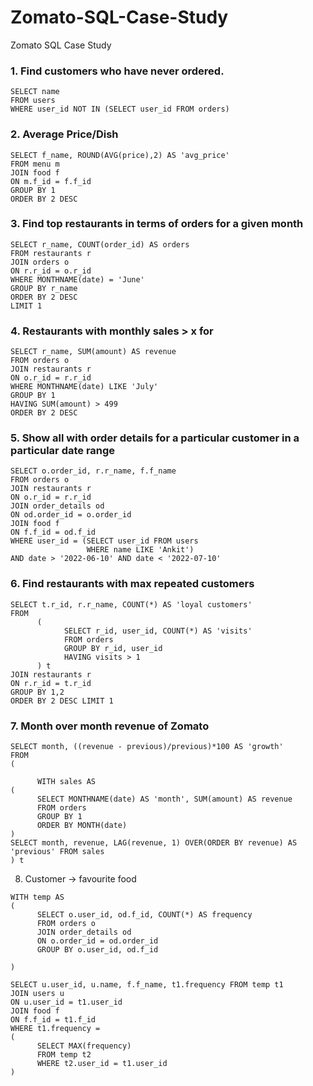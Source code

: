 # Zomato-SQL-Case-Study
Zomato SQL Case Study

### 1. Find customers who have never ordered. 
```
SELECT name 
FROM users
WHERE user_id NOT IN (SELECT user_id FROM orders)
```

### 2. Average Price/Dish
```
SELECT f_name, ROUND(AVG(price),2) AS 'avg_price'
FROM menu m
JOIN food f
ON m.f_id = f.f_id
GROUP BY 1
ORDER BY 2 DESC
```
### 3. Find top restaurants in terms of orders for a given month
```
SELECT r_name, COUNT(order_id) AS orders
FROM restaurants r
JOIN orders o 
ON r.r_id = o.r_id
WHERE MONTHNAME(date) = 'June'
GROUP BY r_name
ORDER BY 2 DESC
LIMIT 1
```
### 4. Restaurants with monthly sales > x for
```
SELECT r_name, SUM(amount) AS revenue
FROM orders o
JOIN restaurants r
ON o.r_id = r.r_id
WHERE MONTHNAME(date) LIKE 'July' 
GROUP BY 1
HAVING SUM(amount) > 499
ORDER BY 2 DESC
```
### 5. Show all with order details for a particular customer in a particular date range
```
SELECT o.order_id, r.r_name, f.f_name
FROM orders o
JOIN restaurants r
ON o.r_id = r.r_id
JOIN order_details od
ON od.order_id = o.order_id
JOIN food f
ON f.f_id = od.f_id
WHERE user_id = (SELECT user_id FROM users
                 WHERE name LIKE 'Ankit')
AND date > '2022-06-10' AND date < '2022-07-10'
```

### 6. Find restaurants with max repeated customers

```
SELECT t.r_id, r.r_name, COUNT(*) AS 'loyal customers'
FROM 
      (
            SELECT r_id, user_id, COUNT(*) AS 'visits'
            FROM orders
            GROUP BY r_id, user_id
            HAVING visits > 1
      ) t
JOIN restaurants r 
ON r.r_id = t.r_id
GROUP BY 1,2
ORDER BY 2 DESC LIMIT 1
```
### 7. Month over month revenue of Zomato
```
SELECT month, ((revenue - previous)/previous)*100 AS 'growth'
FROM 
(

      WITH sales AS 
(
      SELECT MONTHNAME(date) AS 'month', SUM(amount) AS revenue
      FROM orders
      GROUP BY 1
      ORDER BY MONTH(date)
)
SELECT month, revenue, LAG(revenue, 1) OVER(ORDER BY revenue) AS 'previous' FROM sales
) t
```
8. Customer -> favourite food
```
WITH temp AS
(
      SELECT o.user_id, od.f_id, COUNT(*) AS frequency
      FROM orders o 
      JOIN order_details od 
      ON o.order_id = od.order_id
      GROUP BY o.user_id, od.f_id

)

SELECT u.user_id, u.name, f.f_name, t1.frequency FROM temp t1
JOIN users u 
ON u.user_id = t1.user_id
JOIN food f 
ON f.f_id = t1.f_id
WHERE t1.frequency = 
(
      SELECT MAX(frequency) 
      FROM temp t2 
      WHERE t2.user_id = t1.user_id
)
```